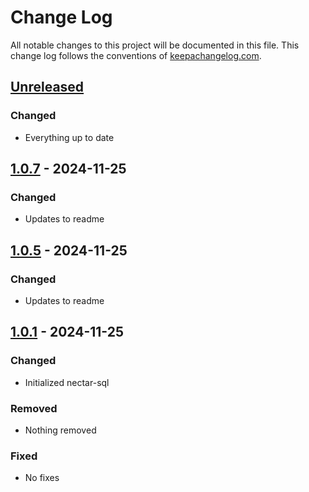 # Change Log
All notable changes to this project will be documented in this file. This change log follows the conventions of [keepachangelog.com](http://keepachangelog.com/).

## [Unreleased]
### Changed
- Everything up to date

## [1.0.7] - 2024-11-25
### Changed
- Updates to readme

## [1.0.5] - 2024-11-25
### Changed
- Updates to readme

## [1.0.1] - 2024-11-25
### Changed
- Initialized nectar-sql

### Removed
- Nothing removed

### Fixed
- No fixes


[Unreleased]: https://github.com/plooney81/nectar-sql/compare/1.0.1...HEAD
[1.0.1]: https://github.com/plooney81/nectar-sql/compare/1.0.1...0.1.1
[1.0.5]: https://github.com/plooney81/nectar-sql/compare/1.0.5...1.0.1
[1.0.7]: https://github.com/plooney81/nectar-sql/compare/1.0.7...1.0.5